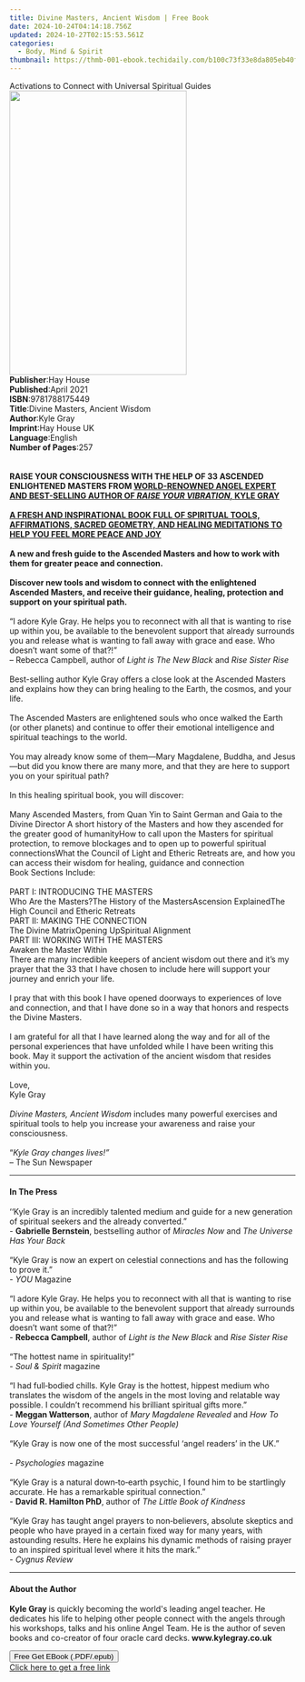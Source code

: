 ```yaml
---
title: Divine Masters, Ancient Wisdom | Free Book
date: 2024-10-24T04:14:18.756Z
updated: 2024-10-27T02:15:53.561Z
categories:
  - Body, Mind & Spirit
thumbnail: https://thmb-001-ebook.techidaily.com/b100c73f33e8da805eb40f8f84d6605f1f69f727dd683b89823b9b1f7e54b081.jpg
---
```

<main id="book-container">
  <div class="flex flex-col">
    <div class="book-brief flex-1 py-6 px-4 sm:p-6 md:py-10 md:px-8">
      <!-- brief-->
      <div class="book-brief-main">
        Activations to Connect with Universal Spiritual Guides
      </div>
    </div>
    <div
      class="book-meta-info flex-1 grid gap-4 col-start-1 col-end-3 row-start-1 sm:mb-6 sm:grid-cols-4 lg:gap-6 lg:col-start-2 lg:row-end-6 lg:row-span-6 lg:mb-0"
    >
      <div
        class="book-meta-info-left place-content-center mt-4 p-4 text-sm leading-6 col-start-2 col-span-2 dark:text-slate-400"
      >
        <img
          class="w-full h-500 object-cover rounded-lg sm:h-255 sm:col-span-2 lg:col-span-full"
          src="https://img-001-ebook.techidaily.com/b7c3dd8a21b7f06a60bfa6f5bb1946fa6dadfa5c4284edb84e996dd31719d173.jpg"
          alt=""
          width="312"
          height="500"
        />
      </div>
      <div
        class="book-meta-info-right mt-2 col-start-1 row-start-2 col-span-3 self-center"
      >
        <!-- meta data  -->
        <div class="flex flex-col px-4 md:px-8">
          <div class="flex-1">
            <strong>Publisher</strong>:<span class="px-2">Hay House</span>
          </div>
          <div class="flex-1">
            <strong>Published</strong>:<span class="px-2">April 2021</span>
          </div>
          <div class="flex-1">
            <strong>ISBN</strong>:<span class="px-2">9781788175449</span>
          </div>
          <div class="flex-1">
            <strong>Title</strong>:<span class="px-2"
              >Divine Masters, Ancient Wisdom</span
            >
          </div>
          <div class="flex-1">
            <strong>Author</strong>:<span class="px-2">Kyle Gray</span>
          </div>
          <div class="flex-1">
            <strong>Imprint</strong>:<span class="px-2">Hay House UK</span>
          </div>
          <div class="flex-1">
            <strong>Language</strong>:<span class="px-2">English</span>
          </div>
          <div class="flex-1">
            <strong>Number of Pages</strong>:<span class="px-2">257</span>
          </div>
        </div>
      </div>
    </div>
    <div class="book-description flex-1 py-6 px-4 sm:p-6 md:py-10 md:px-8">
      <div class="book-description-main">
        <div accordion-content="" id="description">
          <b></b><br /><br /><b
            >RAISE YOUR CONSCIOUSNESS WITH THE HELP OF 33 ASCENDED ENLIGHTENED
            MASTERS FROM
            <u
              >WORLD-RENOWNED ANGEL EXPERT AND BEST-SELLING AUTHOR OF
              <i>RAISE YOUR VIBRATION, </i>KYLE GRAY</u
            ></b
          ><br /><br /><b
            ><u>
              A FRESH AND INSPIRATIONAL BOOK FULL OF SPIRITUAL TOOLS,
              AFFIRMATIONS, SACRED GEOMETRY, AND HEALING MEDITATIONS TO HELP YOU
              FEEL MORE PEACE AND JOY</u
            ></b
          ><br /><br /><b
            >A new and fresh guide to the Ascended Masters and how to work with
            them for greater peace and connection.</b
          ><br /><br /><b
            >Discover new tools and wisdom to connect with the enlightened
            Ascended Masters, and receive their guidance, healing, protection
            and support on your spiritual path.</b
          ><br /><br />“I adore Kyle Gray. He helps you to reconnect with all
          that is wanting to rise up within you, be available to the benevolent
          support that already surrounds you and release what is wanting to fall
          away with grace and ease. Who doesn’t want some of that?!”<br />–
          Rebecca Campbell, author of <i>Light is The New Black</i> and
          <i>Rise Sister Rise</i><br /><br />Best-selling author Kyle Gray
          offers a close look at the Ascended Masters and explains how they can
          bring healing to the Earth, the cosmos, and your life.<br /><br />The
          Ascended Masters are enlightened souls who once walked the Earth (or
          other planets) and continue to offer their emotional intelligence and
          spiritual teachings to the world.<br /><br />You may already know some
          of them—Mary Magdalene, Buddha, and Jesus—but did you know there are
          many more, and that they are here to support you on your spiritual
          path?<br /><br />In this healing spiritual book, you will discover:<br /><br />Many
          Ascended Masters, from Quan Yin to Saint German and Gaia to the Divine
          Director A short history of the Masters and how they ascended for the
          greater good of humanityHow to call upon the Masters for spiritual
          protection, to remove blockages and to open up to powerful spiritual
          connectionsWhat the Council of Light and Etheric Retreats are, and how
          you can access their wisdom for healing, guidance and connection<br />Book
          Sections Include:<br /><br />PART I: INTRODUCING THE MASTERS<br />Who
          Are the Masters?The History of the MastersAscension ExplainedThe High
          Council and Etheric Retreats<br />PART II: MAKING THE CONNECTION<br />The
          Divine MatrixOpening UpSpiritual Alignment<br />PART III: WORKING WITH
          THE MASTERS<br />Awaken the Master Within<br />There are many
          incredible keepers of ancient wisdom out there and it’s my prayer that
          the 33 that I have chosen to include here will support your journey
          and enrich your life.<br /><br />I pray that with this book I have
          opened doorways to experiences of love and connection, and that I have
          done so in a way that honors and respects the Divine Masters.<br /><br />I
          am grateful for all that I have learned along the way and for all of
          the personal experiences that have unfolded while I have been writing
          this book. May it support the activation of the ancient wisdom that
          resides within you.<br /><br />Love,<br />Kyle Gray<br /><br /><i
            >Divine Masters, Ancient Wisdom </i
          >includes many powerful exercises and spiritual tools to help you
          increase your awareness and raise your consciousness.<br /><br />“<i
            >Kyle Gray changes lives!”</i
          ><br />– The Sun Newspaper
        </div>
        <div class="accordion-fader"></div>
      </div>
    </div>
    <div class="book-excerpts flex-1 py-6 px-4 sm:p-6 md:py-10 md:px-8">
      <!-- excerpts-->
      <div class="book-excerpts-main">
        <hr />
        <h4 class="placeholder placeholder-heading">
          <span>In The Press</span>
        </h4>
        <p>
          ‘‘Kyle Gray is an incredibly talented medium and guide for a new
          generation of spiritual seekers and the already converted.”<br />-
          <b>Gabrielle Bernstein</b>, bestselling author of
          <i>Miracles Now </i>and
          <i>The Universe Has Your Back<br /><br /></i>“Kyle Gray is now an
          expert on celestial connections and has the following to prove it.”<br />-
          <i>YOU </i>Magazine<br /><br />“I adore Kyle Gray. He helps you to
          reconnect with all that is wanting to rise up within you, be available
          to the benevolent support that already surrounds you and release what
          is wanting to fall away with grace and ease. Who doesn’t want some of
          that?!”<br />- <b>Rebecca Campbell</b>, author of
          <i>Light is the New Black </i>and
          <i>Rise Sister Rise<br /><br /></i>“The hottest name in
          spirituality!”<br />- <i>Soul &amp; Spirit </i>magazine<br /><br />“I
          had full‑bodied chills. Kyle Gray is the hottest, hippest medium who
          translates the wisdom of the angels in the most loving and relatable
          way possible. I couldn’t recommend his brilliant spiritual gifts
          more.”<br />- <b>Meggan Watterson</b>, author of
          <i>Mary Magdalene Revealed&nbsp;</i>and
          <i>How To Love Yourself (And Sometimes Other People)<br /><br /></i
          >“Kyle Gray is now one of the most successful ‘angel readers’ in the
          UK.”<br /><br />- <i>Psychologies </i>magazine<br /><br />“Kyle Gray
          is a natural down‑to‑earth psychic, I found him to be startlingly
          accurate. He has a remarkable spiritual connection.”<br />-
          <b>David R. Hamilton PhD</b>, author of
          <i>The Little Book of Kindness<br /><br /></i>“Kyle Gray has taught
          angel prayers to non‑believers, absolute skeptics and people who have
          prayed in a certain fixed way for many years, with astounding results.
          Here he explains his dynamic methods of raising prayer to an inspired
          spiritual level where it hits the mark.”<br />- <i>Cygnus Review</i>
        </p>
      </div>
    </div>
    <div class="book-about-author flex-1 py-6 px-4 sm:p-6 md:py-10 md:px-8">
      <!-- about author-->
      <div class="book-main-author-main">
        <hr />
        <h4 class="placeholder placeholder-heading">
          <span>About the Author</span>
        </h4>
        <p>
          <b>Kyle Gray </b>is quickly becoming the world's leading angel
          teacher. He dedicates his life to helping other people connect with
          the angels through his workshops, talks and his online Angel Team. He
          is the author of seven books and co-creator of four oracle card
          decks.<b> www.kylegray.co.uk</b>
        </p>
      </div>
    </div>
    <div class="book-free-get flex-1 py-6 px-4 sm:p-6 md:py-10 md:px-8">
      <button
        id="btn-free-get"
        class="bg-blue-500 hover:bg-blue-700 text-white font-bold py-2 px-4 rounded"
      >
        Free Get EBook (.PDF/.epub)
      </button>
      <div id="countdown-display" class="px-2 text-lg mt-2"></div>
      <a
        id="free-link"
        class="hidden bg-blue-500 hover:bg-blue-700 text-white font-bold py-2 px-4 rounded"
        href="https://www.ebooks.com/en-us/book/210089220/divine-masters-ancient-wisdom/kyle-gray/"
        target="_blank"
        >Click here to get a free link</a
      >
    </div>
    <script>
      let countdownTime = 0;
      let countdownInterval = null;
      document
        .getElementById('btn-free-get')
        .addEventListener('click', startCountdown);
      function startCountdown() {
        countdownTime = new Date().getTime() + 60000 * 3;
        countdownInterval = setInterval(updateCountdown, 1000);
        document.getElementById('btn-free-get').disabled = true;
        document
          .getElementById('btn-free-get')
          .classList.add('bg-gray-500', 'cursor-not-allowed');
      }
      function updateCountdown() {
        let currentTime = new Date().getTime();
        let timeLeft = countdownTime - currentTime;
        let secondsLeft = Math.floor(timeLeft / 1000);
        document.getElementById('countdown-display').innerHTML =
          `Remaining time: ${secondsLeft} seconds.`;
        if (secondsLeft <= 0) {
          clearInterval(countdownInterval);
          document.getElementById('btn-free-get').classList.add('hidden');
          document.getElementById('free-link').classList.remove('hidden');
          document.getElementById('countdown-display').innerHTML = '';
        }
      }
    </script>
  </div>
</main>

<ins class="adsbygoogle"
      style="display:block"
      data-ad-client="ca-pub-7571918770474297"
      data-ad-slot="8358498916"
      data-ad-format="auto"
      data-full-width-responsive="true"></ins>
    
